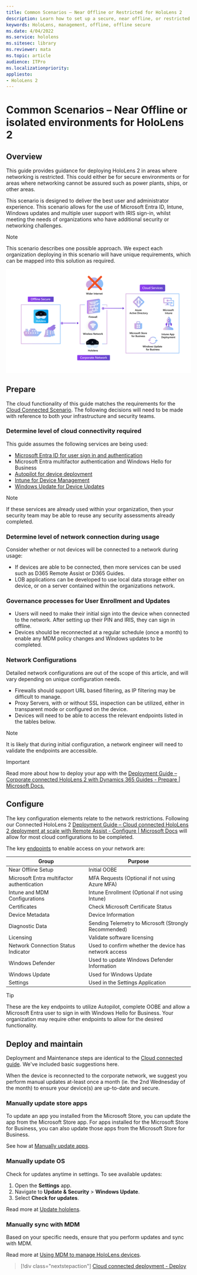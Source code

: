 ```yaml
---
title: Common Scenarios – Near Offline or Restricted for HoloLens 2
description: Learn how to set up a secure, near offline, or restricted deployment and app deployment scenario with provisioning for HoloLens devices.
keywords: HoloLens, management, offline, offline secure
ms.date: 4/04/2022
ms.service: hololens
ms.sitesec: library
ms.reviewer: mata
ms.topic: article
audience: ITPro
ms.localizationpriority:
appliesto:
- HoloLens 2
---
```


# Common Scenarios – Near Offline or isolated environments for HoloLens 2

## Overview

This guide provides guidance for deploying HoloLens 2 in areas where networking is restricted. This could either be for secure environments or for areas where networking cannot be assured such as power plants, ships, or other areas.

This scenario is designed to deliver the best user and administrator experience. This scenario allows for the use of Microsoft Entra ID, Intune, Windows updates and multiple user support with IRIS sign-in, whilst meeting the needs of organizations who have additional security or networking challenges.

> [!NOTE]
> This scenario describes one possible approach. We expect each organization deploying in this scenario will have unique requirements, which can be mapped into this solution as required.

[![Offline Secure scenario.](./images/restricted-deployment-scenario-d.png)](./images/restricted-deployment-scenario-d.png#lightbox)

## Prepare

The cloud functionality of this guide matches the requirements for the [Cloud Connected Scenario](hololens2-cloud-connected-prepare.md). The following decisions will need to be made with reference to both your infrastructure and security teams.

### Determine level of cloud connectivity required

This guide assumes the following services are being used:

- [Microsoft Entra ID for user sign in and authentication](hololens-identity.md)
- Microsoft Entra multifactor authentication and Windows Hello for Business
- [Autopilot for device deployment](/mem/autopilot/existing-devices)
- [Intune for Device Management](/mem/intune/remote-actions/device-management)
- [Windows Update for Device Updates](hololens-update-hololens.md)

> [!NOTE]
> If these services are already used within your organization, then your security team may be able to reuse any security assessments already completed.

### Determine level of network connection during usage

Consider whether or not devices will be connected to a network during usage:

- If devices are able to be connected, then more services can be used such as D365 Remote Assist or D365 Guides.
- LOB applications can be developed to use local data storage either on device, or on a server contained within the organizations network.

### Governance processes for User Enrollment and Updates

- Users will need to make their initial sign into the device when connected to the network. After setting up their PIN and IRIS, they can sign in offline.
- Devices should be reconnected at a regular schedule (once a month) to enable any MDM policy changes and Windows updates to be completed.

### Network Configurations

Detailed network configurations are out of the scope of this article, and will vary depending on unique configuration needs.

- Firewalls should support URL based filtering, as IP filtering may be difficult to manage.
- Proxy Servers, with or without SSL inspection can be utilized, either in transparent mode or configured on the device.
- Devices will need to be able to access the relevant endpoints listed in the tables below.

> [!NOTE]
> It is likely that during initial configuration, a network engineer will need to validate the endpoints are accessible.

> [!IMPORTANT]
> Read more about how to deploy your app with the [Deployment Guide – Corporate connected HoloLens 2 with Dynamics 365 Guides - Prepare | Microsoft Docs.](hololens2-corp-connected-prepare.md)

## Configure

The key configuration elements relate to the network restrictions. Following our Connected HoloLens 2 [Deployment Guide – Cloud connected HoloLens 2 deployment at scale with Remote Assist - Configure | Microsoft Docs](hololens2-cloud-connected-configure.md) will allow for most cloud configurations to be completed.

The key [endpoints](hololens-offline.md) to enable access on your network are:

|Group                                  |   Purpose                                              |
|---------------------------------------|--------------------------------------------------------|
|Near Offline Setup                     |   Initial OOBE                                         |
|Microsoft Entra multifactor authentication                           |   MFA Requests (Optional if not using Azure MFA)       |
|Intune and MDM Configurations          |   Intune Enrollment (Optional if not using Intune)      |
|Certificates                           |   Check Microsoft Certificate Status                   |
|Device Metadata                        |   Device Information                                   |
|Diagnostic Data                        |   Sending Telemetry to Microsoft (Strongly Recommended)|
|Licensing                              |   Validate software licensing                          |
|Network Connection Status Indicator    |   Used to confirm whether the device has network access|
|Windows Defender                       |   Used to update Windows Defender Information          |
|Windows Update                         |   Used for Windows Update                              |
|Settings                               |   Used in the Settings Application                     |

> [!TIP]
> These are the key endpoints to utilize Autopilot, complete OOBE and allow a Microsoft Entra user to sign in with Windows Hello for Business. Your organization may require other endpoints to allow for the desired functionality. 

## Deploy and maintain
Deployment and Maintenance steps are identical to the [Cloud connected guide](hololens2-cloud-connected-deploy.md). We've included basic suggestions here.

When the device is reconnected to the corporate network, we suggest you perform manual updates at-least once a month (ie. the 2nd Wednesday of the month) to ensure your device(s) are up-to-date and secure.

### Manually update store apps

To update an app you installed from the Microsoft Store, you can update the app from the Microsoft Store app. For apps installed for the Microsoft Store for Business, you can also update those apps from the Microsoft Store for Business.

See how at [Manually update apps](holographic-store-apps.md).

### Manually update OS

Check for updates anytime in settings. To see available updates:

1. Open the **Settings** app.
1. Navigate to **Update & Security** > **Windows Update**.
1. Select **Check for updates**.

Read more at [Update hololens](hololens-update-hololens.md).

### Manually sync with MDM

Based on your specific needs, ensure that you perform updates and sync with MDM.

Read more at [Using MDM to manage HoloLens devices](hololens-mdm-configure.md).

> [!div class="nextstepaction"]
> [Cloud connected deployment - Deploy](hololens2-cloud-connected-deploy.md)
